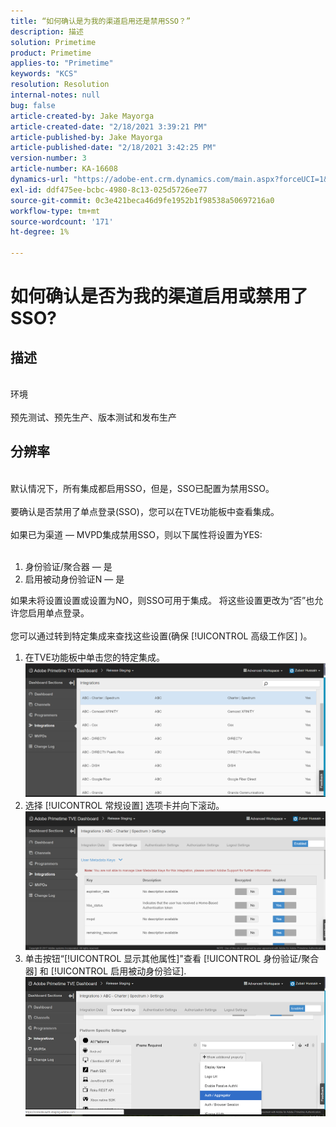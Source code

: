 ```yaml
---
title: “如何确认是为我的渠道启用还是禁用SSO？”
description: 描述
solution: Primetime
product: Primetime
applies-to: "Primetime"
keywords: "KCS"
resolution: Resolution
internal-notes: null
bug: false
article-created-by: Jake Mayorga
article-created-date: "2/18/2021 3:39:21 PM"
article-published-by: Jake Mayorga
article-published-date: "2/18/2021 3:42:25 PM"
version-number: 3
article-number: KA-16608
dynamics-url: "https://adobe-ent.crm.dynamics.com/main.aspx?forceUCI=1&pagetype=entityrecord&etn=knowledgearticle&id=32c6f173-ff71-eb11-a812-00224809a536"
exl-id: ddf475ee-bcbc-4980-8c13-025d5726ee77
source-git-commit: 0c3e421beca46d9fe1952b1f98538a50697216a0
workflow-type: tm+mt
source-wordcount: '171'
ht-degree: 1%

---
```


# 如何确认是否为我的渠道启用或禁用了SSO?

## 描述

<br>环境<br><br>
预先测试、预先生产、版本测试和发布生产


## 分辨率

<br>默认情况下，所有集成都启用SSO，但是，SSO已配置为禁用SSO。<br><br>要确认是否禁用了单点登录(SSO)，您可以在TVE功能板中查看集成。<br><br>如果已为渠道 — MVPD集成禁用SSO，则以下属性将设置为YES:<br><br>
1. 身份验证/聚合器 — 是
2. 启用被动身份验证N — 是

如果未将设置设置或设置为NO，则SSO可用于集成。 将这些设置更改为“否”也允许您启用单点登录。<br><br>您可以通过转到特定集成来查找这些设置(确保 [!UICONTROL 高级工作区] )。
1. 在TVE功能板中单击您的特定集成。![](assets/6664dc8b-ff71-eb11-a812-00224809a536.png)
2. 选择 [!UICONTROL 常规设置] 选项卡并向下滚动。![](assets/ecedf1a3-ff71-eb11-a812-00224809a536.png)
3. 单击按钮“[!UICONTROL 显示其他属性]&quot;查看 [!UICONTROL 身份验证/聚合器] 和 [!UICONTROL 启用被动身份验证]. ![](assets/1f33e3d9-ff71-eb11-a812-00224809a536.png)
